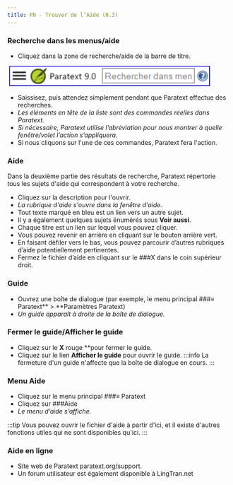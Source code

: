 ```yaml
---
title: FN - Trouver de l’Aide (0.3)
---
```


### Recherche dans les menus/aide

-   Cliquez dans la zone de recherche/aide de la barre de titre.

    ![](../media/6c94fd6369e2a8e17bd819a4fdaa909c.png)

-   Saissisez, puis attendez simplement pendant que Paratext effectue des recherches.
   -  *Les éléments en tête de la liste sont des commandes réelles dans Paratext.*
   -  *Si nécessaire, Paratext utilise l’abréviation pour nous montrer à quelle fenêtre/volet l’action s’appliquera.*
-   Si nous cliquons sur l'une de ces commandes, Paratext fera l'action.

### Aide

Dans la deuxième partie des résultats de recherche, Paratext répertorie tous les sujets d'aide qui correspondent à votre recherche.

-   Cliquez sur la description pour l'ouvrir.
   -  *La rubrique d'aide s'ouvre dans la fenêtre d'aide.*
-   Tout texte marqué en bleu est un lien vers un autre sujet.
-   Il y a également quelques sujets énumérés sous **Voir aussi**.
-   Chaque titre est un lien sur lequel vous pouvez cliquer.
-   Vous pouvez revenir en arrière en cliquant sur le bouton arrière vert.
-   En faisant défiler vers le bas, vous pouvez parcourir d’autres rubriques d’aide potentiellement pertinentes.
-   Fermez le fichier d’aide en cliquant sur le ###X dans le coin supérieur droit.

### Guide

-   Ouvrez une boîte de dialogue (par exemple, le menu principal ###≡ Paratext** \> **Paramètres Paratext)
   -  *Un guide apparaît à droite de la boîte de dialogue.*

### Fermer le guide/Afficher le guide

-   Cliquez sur le **X** rouge **pour fermer le guide.
-   Cliquez sur le lien **Afficher le guide** pour ouvrir le guide.
:::info
La fermeture d'un guide n'affecte que la boîte de dialogue en cours.
:::
### Menu Aide

-   Cliquez sur le menu principal ###≡ Paratext
-   Cliquez sur ###Aide
   -  *Le menu d’aide s’affiche.*

:::tip
Vous pouvez ouvrir le fichier d'aide à partir d'ici, et il existe d'autres fonctions utiles qui ne sont disponibles qu'ici.
:::
### Aide en ligne

-   Site web de Paratext paratext.org/support.
-   Un forum utilisateur est également disponible à LingTran.net
